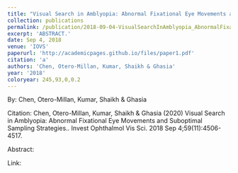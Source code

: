 ```yaml
---
title: "Visual Search in Amblyopia: Abnormal Fixational Eye Movements and Suboptimal Sampling Strategies."
collection: publications
permalink: /publication/2018-09-04-VisualSearchInAmblyopia_AbnormalFixationalEyeMovementsAndSubopt
excerpt: 'ABSTRACT.'
date: Sep 4, 2018
venue: 'IOVS'
paperurl: 'http://academicpages.github.io/files/paper1.pdf'
citation: 'a'
authors: 'Chen, Otero-Millan, Kumar, Shaikh & Ghasia'
year: '2018'
coloryear: 245,93,0,0.2
---
```


By: Chen, Otero-Millan, Kumar, Shaikh & Ghasia

Citation: Chen, Otero-Millan, Kumar, Shaikh & Ghasia (2020) Visual Search in Amblyopia: Abnormal Fixational Eye Movements and Suboptimal Sampling Strategies.. Invest Ophthalmol Vis Sci. 2018 Sep 4;59(11):4506-4517. 

Abstract: 

Link: 
